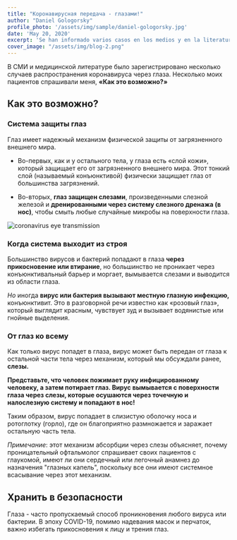 ```yaml
---
title: "Коронавирусная передача - глазами!"
author: "Daniel Gologorsky"
profile_photo: '/assets/img/sample/daniel-gologorsky.jpg'
date: 'May 20, 2020'
excerpt: 'Se han informado varios casos en los medios y en la literatura médica sobre la propagación del coronavirus a través de los ojos. Varios de mis pacientes me han preguntado'
cover_image: "/assets/img/blog-2.png"
---
```


В СМИ и медицинской литературе было зарегистрировано несколько случаев распространения коронавируса через глаза. Несколько моих пациентов спрашивали меня, **«Как это возможно?»**

## Как это возможно?

### Система защиты глаз

Глаз имеет надежный механизм физической защиты от загрязненного внешнего мира.

- Во-первых, как и у остального тела, у глаза есть «слой кожи», который защищает его от загрязненного внешнего мира. Этот тонкий слой (называемый конъюнктивой) физически защищает глаз от большинства загрязнений.

- Во-вторых, **глаз защищен слезами**, произведенными слезной железой и **дренированными через систему слезного дренажа (в нос)**, чтобы смыть любые случайные микробы на поверхности глаза.

![coronavirus eye transmission](/assets/img/coronavirus-eye-transmission.jpg)

### Когда система выходит из строя

Большинство вирусов и бактерий попадают в глаза **через прикосновение или втирание**, но большинство не проникает через конъюнктивальный барьер и моргает, вымывается слезами и выводится из области глаза.

*Но* иногда **вирус или бактерия вызывают местную глазную инфекцию,** конъюнктивит. Это в разговорной речи известно как «розовый глаз», который выглядит красным, чувствует зуд и вызывает водянистые или гнойные выделения.

### От глаз ко всему
Как только вирус попадет в глаза, вирус может быть передан от глаза к остальной части тела через механизм, который мы обсуждали ранее, **слезы.**

**Представьте, что человек пожимает руку инфицированному человеку, а затем потирает глаз. Вирус вымывается с поверхности глаза через слезы, которые осушаются через точечную и налослезную систему и попадают в нос!**

Таким образом, вирус попадает в слизистую оболочку носа и ротоглотку (горло), где он благоприятно размножается и заражает остальную часть тела.

*Примечание*: этот механизм абсорбции через слезы объясняет, почему проницательный офтальмолог спрашивает своих пациентов с глаукомой, имеют ли они сердечный или легочный анамнез до назначения "глазных капель", поскольку все они имеют системное всасывание через этот механизм.

## Хранить в безопасности
Глаза - часто пропускаемый способ проникновения любого вируса или бактерии. В эпоху COVID-19, помимо надевания масок и перчаток, важно избегать прикосновения к лицу и трения глаз.